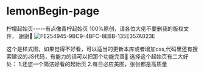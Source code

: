 # lemonBegin-page
柠檬起始页-----有点像青柠起始页
100%原创，请各位大佬不要删我的版权文件，
谢谢🙏
![FE254945-9BC9-4BFC-8EBB-135E357A023E](https://github.com/hutaokc/lemonBegin-page/assets/112149611/55f3166c-7f5f-4321-85cf-e68d52b15a49)

这个是样式图，如果觉得不好看，可以适当的更新本库或者增加css,代码里还有搜索建议的JS代码，有能力的话可以把那个功能完善🐶
选择这个起始页有二大好处：
    1.还您一个简洁好看的起始页
    2.每日必应美图，张张都是高质量
